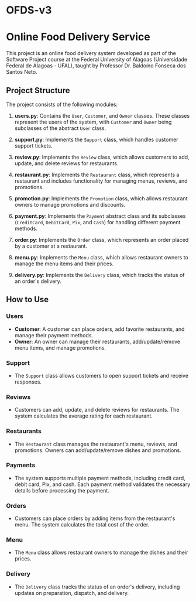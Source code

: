 # OFDS-v3
 
# Online Food Delivery Service

This project is an online food delivery system developed as part of the Software Project course at the Federal University of Alagoas (Universidade Federal de Alagoas - UFAL), taught by Professor Dr. Baldoíno Fonseca dos Santos Neto.

## Project Structure

The project consists of the following modules:

1. **users.py**: Contains the `User`, `Customer`, and `Owner` classes. These classes represent the users of the system, with `Customer` and `Owner` being subclasses of the abstract `User` class.

2. **support.py**: Implements the `Support` class, which handles customer support tickets.

3. **review.py**: Implements the `Review` class, which allows customers to add, update, and delete reviews for restaurants.

4. **restaurant.py**: Implements the `Restaurant` class, which represents a restaurant and includes functionality for managing menus, reviews, and promotions.

5. **promotion.py**: Implements the `Promotion` class, which allows restaurant owners to manage promotions and discounts.

6. **payment.py**: Implements the `Payment` abstract class and its subclasses (`CreditCard`, `DebitCard`, `Pix`, and `Cash`) for handling different payment methods.

7. **order.py**: Implements the `Order` class, which represents an order placed by a customer at a restaurant.

8. **menu.py**: Implements the `Menu` class, which allows restaurant owners to manage the menu items and their prices.

9. **delivery.py**: Implements the `Delivery` class, which tracks the status of an order's delivery.

## How to Use

### Users
- **Customer**: A customer can place orders, add favorite restaurants, and manage their payment methods.
- **Owner**: An owner can manage their restaurants, add/update/remove menu items, and manage promotions.

### Support
- The `Support` class allows customers to open support tickets and receive responses.

### Reviews
- Customers can add, update, and delete reviews for restaurants. The system calculates the average rating for each restaurant.

### Restaurants
- The `Restaurant` class manages the restaurant's menu, reviews, and promotions. Owners can add/update/remove dishes and promotions.

### Payments
- The system supports multiple payment methods, including credit card, debit card, Pix, and cash. Each payment method validates the necessary details before processing the payment.

### Orders
- Customers can place orders by adding items from the restaurant's menu. The system calculates the total cost of the order.

### Menu
- The `Menu` class allows restaurant owners to manage the dishes and their prices.

### Delivery
- The `Delivery` class tracks the status of an order's delivery, including updates on preparation, dispatch, and delivery.

